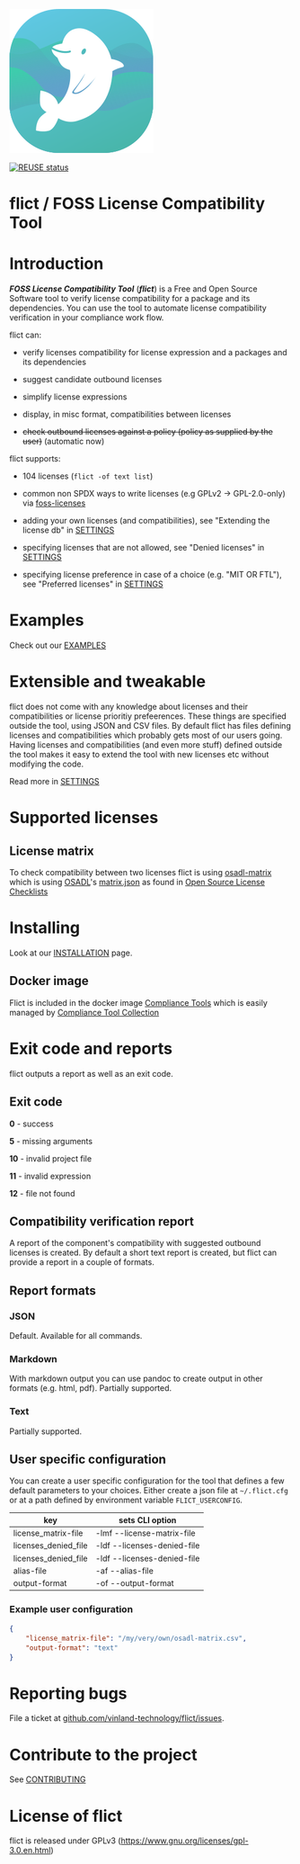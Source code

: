 <!--
SPDX-FileCopyrightText: 2022 Henrik Sandklef <hesa@sandklef.com>

SPDX-License-Identifier: GPL-3.0-or-later
-->

![flict graphics](https://github.com/vinland-technology/flict/raw/main/logos/flict-logo-256-256.png)
&nbsp;

[![REUSE status][1]][2]

[1]: https://api.reuse.software/badge/github.com/vinland-technology/flict
[2]: https://api.reuse.software/info/github.com/vinland-technology/flict

# flict / FOSS License Compatibility Tool

# Introduction

***FOSS License Compatibility Tool*** (***flict***) is a Free and Open
Source Software tool to verify license compatibility for a package and
its dependencies. You can use the tool to automate license
compatibility verification in your compliance work flow.

flict can:

* verify licenses compatibility for license expression and a packages and its dependencies

* suggest candidate outbound licenses

* simplify license expressions

* display, in misc format, compatibilities between licenses

* ~~check outbound licenses against a policy (policy as supplied by the user)~~ (automatic now)

flict supports:

* 104 licenses (```flict -of text list```)

* common non SPDX ways to write licenses (e.g GPLv2 -> GPL-2.0-only) via [foss-licenses](https://github.com/hesa/foss-licenses)

* adding your own licenses (and compatibilities), see "Extending the license db" in [SETTINGS](https://github.com/vinland-technology/flict/blob/main/SETTINGS.md)

* specifying licenses that are not allowed, see "Denied licenses" in [SETTINGS](https://github.com/vinland-technology/flict/blob/main/SETTINGS.md)

* specifying license preference in case of a choice (e.g. "MIT OR FTL"), see "Preferred licenses" in [SETTINGS](https://github.com/vinland-technology/flict/blob/main/SETTINGS.md)

# Examples

Check out our [EXAMPLES](https://github.com/vinland-technology/flict/blob/main/EXAMPLES.md)

# Extensible and tweakable

flict does not come with any knowledge about licenses and their
compatibilities or license prioritiy prefeerences. These things are
specified outside the tool, using JSON and CSV files. By default flict
has files defining licenses and compatibilities which probably gets
most of our users going. Having licenses and compatibilities (and even
more stuff) defined outside the tool makes it easy to extend the tool
with new licenses etc without modifying the code.

Read more in [SETTINGS](https://github.com/vinland-technology/flict/blob/main/SETTINGS.md)

# Supported licenses

## License matrix

To check compatibility between two licenses flict is using
[osadl-matrix](https://github.com/priv-kweihmann/osadl-matrix) which
is using [OSADL](https://www.osadl.org/)'s
[matrix.json](https://www.osadl.org/fileadmin/checklists/matrix.json)
as found in [Open Source License
Checklists](https://www.osadl.org/OSADL-Open-Source-License-Checklists.oss-compliance-lists.0.html)

# Installing

Look at our [INSTALLATION](https://github.com/vinland-technology/flict/blob/main/INSTALLATION.md) page.

## Docker image

Flict is included in the docker image [Compliance Tools](https://hub.docker.com/repository/docker/sandklef/compliance-tools) which is easily managed by [Compliance Tool Collection](https://github.com/vinland-technology/compliance-tool-collection)

# Exit code and reports

flict outputs a report as well as an exit code.

## Exit code

**0** - success

**5** - missing arguments

**10** - invalid project file

**11** - invalid expression

**12** - file not found

## Compatibility verification report

A report of the component's compatibility with suggested outbound
licenses is created. By default a short text report is created, but
flict can provide a report in a couple of formats.

## Report formats

### JSON

Default. Available for all commands.

### Markdown

With markdown output you can use pandoc to create output in other
formats (e.g. html, pdf). Partially supported.

### Text

Partially supported.

## User specific configuration

You can create a user specific configuration for the tool that defines a few default parameters to your choices.
Either create a json file at `~/.flict.cfg` or at a path defined by environment variable `FLICT_USERCONFIG`.

| key                   | sets CLI option              |
| --------------------- | ---------------------------- |
| license_matrix-file   | -lmf --license-matrix-file   |
| licenses_denied_file  | -ldf --licenses-denied-file  |
| licenses_denied_file  | -ldf --licenses-denied-file  |
| alias-file            | -af  --alias-file            |
| output-format         | -of  --output-format         |

### Example user configuration

```json
{
    "license_matrix-file": "/my/very/own/osadl-matrix.csv",
    "output-format": "text"
}
```

# Reporting bugs

File a ticket at [github.com/vinland-technology/flict/issues](https://github.com/vinland-technology/flict/issues).

# Contribute to the project

See [CONTRIBUTING](https://github.com/vinland-technology/flict/blob/main/CONTRIBUTING.md)

# License of flict

flict is released under GPLv3 (https://www.gnu.org/licenses/gpl-3.0.en.html)
